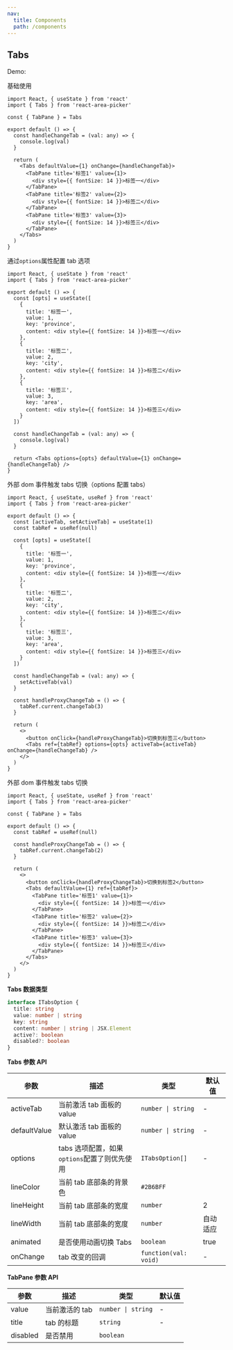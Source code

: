 ```yaml
---
nav:
  title: Components
  path: /components
---
```


## Tabs

Demo:

基础使用

```tsx
import React, { useState } from 'react'
import { Tabs } from 'react-area-picker'

const { TabPane } = Tabs

export default () => {
  const handleChangeTab = (val: any) => {
    console.log(val)
  }

  return (
    <Tabs defaultValue={1} onChange={handleChangeTab}>
      <TabPane title='标签1' value={1}>
        <div style={{ fontSize: 14 }}>标签一</div>
      </TabPane>
      <TabPane title='标签2' value={2}>
        <div style={{ fontSize: 14 }}>标签二</div>
      </TabPane>
      <TabPane title='标签3' value={3}>
        <div style={{ fontSize: 14 }}>标签三</div>
      </TabPane>
    </Tabs>
  )
}
```

通过`options`属性配置 tab 选项

```tsx
import React, { useState } from 'react'
import { Tabs } from 'react-area-picker'

export default () => {
  const [opts] = useState([
    {
      title: '标签一',
      value: 1,
      key: 'province',
      content: <div style={{ fontSize: 14 }}>标签一</div>
    },
    {
      title: '标签二',
      value: 2,
      key: 'city',
      content: <div style={{ fontSize: 14 }}>标签二</div>
    },
    {
      title: '标签三',
      value: 3,
      key: 'area',
      content: <div style={{ fontSize: 14 }}>标签三</div>
    }
  ])

  const handleChangeTab = (val: any) => {
    console.log(val)
  }

  return <Tabs options={opts} defaultValue={1} onChange={handleChangeTab} />
}
```

外部 dom 事件触发 tabs 切换（options 配置 tabs）

```tsx
import React, { useState, useRef } from 'react'
import { Tabs } from 'react-area-picker'

export default () => {
  const [activeTab, setActiveTab] = useState(1)
  const tabRef = useRef(null)

  const [opts] = useState([
    {
      title: '标签一',
      value: 1,
      key: 'province',
      content: <div style={{ fontSize: 14 }}>标签一</div>
    },
    {
      title: '标签二',
      value: 2,
      key: 'city',
      content: <div style={{ fontSize: 14 }}>标签二</div>
    },
    {
      title: '标签三',
      value: 3,
      key: 'area',
      content: <div style={{ fontSize: 14 }}>标签三</div>
    }
  ])

  const handleChangeTab = (val: any) => {
    setActiveTab(val)
  }

  const handleProxyChangeTab = () => {
    tabRef.current.changeTab(3)
  }

  return (
    <>
      <button onClick={handleProxyChangeTab}>切换到标签三</button>
      <Tabs ref={tabRef} options={opts} activeTab={activeTab} onChange={handleChangeTab} />
    </>
  )
}
```

外部 dom 事件触发 tabs 切换

```tsx
import React, { useState, useRef } from 'react'
import { Tabs } from 'react-area-picker'

const { TabPane } = Tabs

export default () => {
  const tabRef = useRef(null)

  const handleProxyChangeTab = () => {
    tabRef.current.changeTab(2)
  }

  return (
    <>
      <button onClick={handleProxyChangeTab}>切换到标签2</button>
      <Tabs defaultValue={1} ref={tabRef}>
        <TabPane title='标签1' value={1}>
          <div style={{ fontSize: 14 }}>标签一</div>
        </TabPane>
        <TabPane title='标签2' value={2}>
          <div style={{ fontSize: 14 }}>标签二</div>
        </TabPane>
        <TabPane title='标签3' value={3}>
          <div style={{ fontSize: 14 }}>标签三</div>
        </TabPane>
      </Tabs>
    </>
  )
}
```

**Tabs 数据类型**

```ts
interface ITabsOption {
  title: string
  value: number | string
  key: string
  content: number | string | JSX.Element
  active?: boolean
  disabled?: boolean
}
```

**Tabs 参数 API**

| 参数         | 描述                                         | 类型                  | 默认值   |
| ------------ | -------------------------------------------- | --------------------- | -------- |
| activeTab    | 当前激活 tab 面板的 value                    | `number \| string`    | -        |
| defaultValue | 默认激活 tab 面板的 value                    | `number \| string`    | -        |
| options      | tabs 选项配置，如果`options`配置了则优先使用 | `ITabsOption[]`       | -        |
| lineColor    | 当前 tab 底部条的背景色                      | `#2B6BFF`             |
| lineHeight   | 当前 tab 底部条的宽度                        | `number`              | 2        |
| lineWidth    | 当前 tab 底部条的宽度                        | `number`              | 自动适应 |
| animated     | 是否使用动画切换 Tabs                        | `boolean`             | true     |
| onChange     | tab 改变的回调                               | `function(val: void)` | -        |

**TabPane 参数 API**

| 参数     | 描述           | 类型               | 默认值 |
| -------- | -------------- | ------------------ | ------ |
| value    | 当前激活的 tab | `number \| string` | -      |
| title    | tab 的标题     | `string`           | -      |
| disabled | 是否禁用       | `boolean`          |
